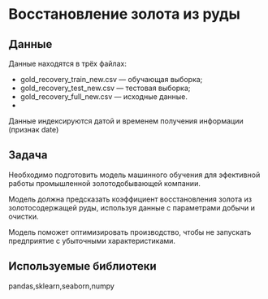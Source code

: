 # Восстановление золота из руды
## Данные
Данные находятся в трёх файлах:
- gold_recovery_train_new.csv — обучающая выборка;
- gold_recovery_test_new.csv — тестовая выборка;
- gold_recovery_full_new.csv — исходные данные.
- 
Данные индексируются датой и временем получения информации (признак date)

## Задача
Необходимо подготовить модель машинного обучения для эфективной работы промышленной золотодобывающей компании.

Модель должна предсказать коэффициент восстановления золота из золотосодержащей руды, используя данные с параметрами добычи и очистки. 

Модель поможет оптимизировать производство, чтобы не запускать предприятие с убыточными характеристиками.

## Используемые библиотеки
pandas,sklearn,seaborn,numpy
